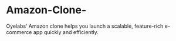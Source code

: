 # Amazon-Clone-
Oyelabs’ Amazon clone helps you launch a scalable, feature-rich e-commerce app quickly and efficiently.
